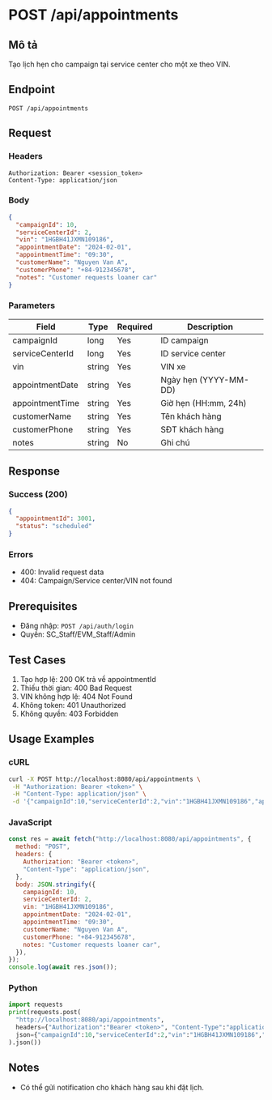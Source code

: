 # POST /api/appointments

## Mô tả

Tạo lịch hẹn cho campaign tại service center cho một xe theo VIN.

## Endpoint

```
POST /api/appointments
```

## Request

### Headers

```
Authorization: Bearer <session_token>
Content-Type: application/json
```

### Body

```json
{
  "campaignId": 10,
  "serviceCenterId": 2,
  "vin": "1HGBH41JXMN109186",
  "appointmentDate": "2024-02-01",
  "appointmentTime": "09:30",
  "customerName": "Nguyen Van A",
  "customerPhone": "+84-912345678",
  "notes": "Customer requests loaner car"
}
```

### Parameters

| Field           | Type   | Required | Description           |
| --------------- | ------ | -------- | --------------------- |
| campaignId      | long   | Yes      | ID campaign           |
| serviceCenterId | long   | Yes      | ID service center     |
| vin             | string | Yes      | VIN xe                |
| appointmentDate | string | Yes      | Ngày hẹn (YYYY-MM-DD) |
| appointmentTime | string | Yes      | Giờ hẹn (HH:mm, 24h)  |
| customerName    | string | Yes      | Tên khách hàng        |
| customerPhone   | string | Yes      | SĐT khách hàng        |
| notes           | string | No       | Ghi chú               |

## Response

### Success (200)

```json
{
  "appointmentId": 3001,
  "status": "scheduled"
}
```

### Errors

- 400: Invalid request data
- 404: Campaign/Service center/VIN not found

## Prerequisites

- Đăng nhập: `POST /api/auth/login`
- Quyền: SC_Staff/EVM_Staff/Admin

## Test Cases

1. Tạo hợp lệ: 200 OK trả về appointmentId
2. Thiếu thời gian: 400 Bad Request
3. VIN không hợp lệ: 404 Not Found
4. Không token: 401 Unauthorized
5. Không quyền: 403 Forbidden

## Usage Examples

### cURL

```bash
curl -X POST http://localhost:8080/api/appointments \
 -H "Authorization: Bearer <token>" \
 -H "Content-Type: application/json" \
 -d '{"campaignId":10,"serviceCenterId":2,"vin":"1HGBH41JXMN109186","appointmentDate":"2024-02-01","appointmentTime":"09:30","customerName":"Nguyen Van A","customerPhone":"+84-912345678","notes":"Customer requests loaner car"}'
```

### JavaScript

```javascript
const res = await fetch("http://localhost:8080/api/appointments", {
  method: "POST",
  headers: {
    Authorization: "Bearer <token>",
    "Content-Type": "application/json",
  },
  body: JSON.stringify({
    campaignId: 10,
    serviceCenterId: 2,
    vin: "1HGBH41JXMN109186",
    appointmentDate: "2024-02-01",
    appointmentTime: "09:30",
    customerName: "Nguyen Van A",
    customerPhone: "+84-912345678",
    notes: "Customer requests loaner car",
  }),
});
console.log(await res.json());
```

### Python

```python
import requests
print(requests.post(
  "http://localhost:8080/api/appointments",
  headers={"Authorization":"Bearer <token>", "Content-Type":"application/json"},
  json={"campaignId":10,"serviceCenterId":2,"vin":"1HGBH41JXMN109186","appointmentDate":"2024-02-01","appointmentTime":"09:30","customerName":"Nguyen Van A","customerPhone":"+84-912345678","notes":"Customer requests loaner car"}
).json())
```

## Notes

- Có thể gửi notification cho khách hàng sau khi đặt lịch.
